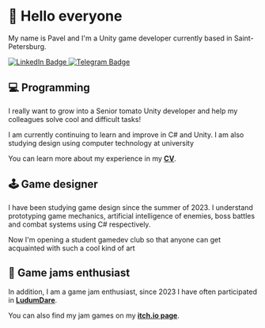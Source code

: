 # 👋 Hello everyone

My name is Pavel and I'm a Unity game developer currently based in Saint-Petersburg.

<div id="badges">
  <a href="https://www.linkedin.com/in/pashtetdev/?locale=en_US">
    <img src="https://img.shields.io/badge/LinkedIn-blue?style=for-the-badge&logo=linkedin&logoColor=white" alt="LinkedIn Badge"/>
  </a>
    <a href="https://t.me/PashtetDev">
    <img src="https://img.shields.io/badge/Telegram-blue?style=for-the-badge&logo=telegram&logoColor=white" alt="Telegram Badge"/>
  </a>
</div>


## 💻 Programming

I really want to grow into a Senior tomato Unity developer and help my colleagues solve cool and difficult tasks!

I am currently continuing to learn and improve in C# and Unity. I am also studying design using computer technology at university

You can learn more about my experience in my [**CV**](https://myresume.ru/resume/A3tTk416ACQ/).


## 🕹️ Game designer

I have been studying game design since the summer of 2023. I understand prototyping game mechanics, artificial intelligence of enemies, boss battles and combat systems using C# respectively.

Now I'm opening a student gamedev club so that anyone can get acquainted with such a cool kind of art


## :space_invader: Game jams enthusiast

In addition, I am a game jam enthusiast, since 2023 I have often participated in [**LudumDare**](https://ldjam.com/users/udfblr/games).

You can also find my jam games on my [**itch.io page**](https://pashtetdev.itch.io/).


